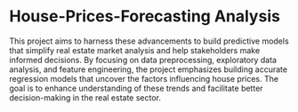 # House-Prices-Forecasting Analysis
This project aims to harness these advancements to build predictive models that simplify real estate market analysis and help stakeholders make informed decisions. By focusing on data preprocessing, exploratory data analysis, and feature engineering, the project emphasizes building accurate regression models that uncover the factors influencing house prices. The goal is to enhance understanding of these trends and facilitate better decision-making in the real estate sector.

